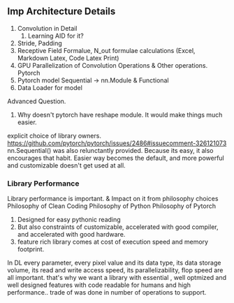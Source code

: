 
## Imp Architecture Details
1. Convolution in Detail
   1. Learning AID for it?
2. Stride, Padding
3. Receptive Field Formalue, N_out formulae calculations (Excel, Markdown Latex, Code Latex Print)
4. GPU Parallelization of Convolution Operations & Other operations. Pytorch
5. Pytorch model Sequential -> nn.Module & Functional
6. Data Loader for model



Advanced Question.
1. Why doesn't pytorch have reshape module. It would make things much easier. 

explicit choice of library owners. https://github.com/pytorch/pytorch/issues/2486#issuecomment-326121073
nn.Sequential() was also relunctantly provided. Because its easy, it also encourages that habit. Easier way becomes the default, and more powerful and customizable doesn't get used at all. 

### Library Performance
Library performance is important. & Impact on it from philosophy choices
Philosophy of Clean Coding
Philosophy of Python
Philosophy of Pytorch
1. Designed for easy pythonic reading
2. But also constraints of customizable, accelerated with good compiler, and accelerated with good hardware. 
3. feature rich library comes at cost of execution speed and memory footprint. 

In DL every parameter, every pixel value and its data type, its data storage volume, its read and write access speed, its parallelizability, flop speed are all important. 
that's why we want a library with essential , well optmized and well designed features with code readable for humans and high performance.. trade of was done in number of operations to support.